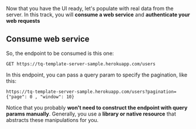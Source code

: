 Now that you have the UI ready, let's populate with real data from the server. 
In this track, you will **consume a web service** and **authenticate your web requests**

## Consume web service

So, the endpoint to be consumed is this one:

```
GET https://tq-template-server-sample.herokuapp.com/users
```

In this endpoint, you can pass a query param to specify the pagination, like this:

```
https://tq-template-server-sample.herokuapp.com/users?pagination={"page": 0 , "window": 10}
```

Notice that you probably **won't need to construct the endpoint with query params manually**. Generally, you use a **library or native resource** that abstracts these manipulations for you.